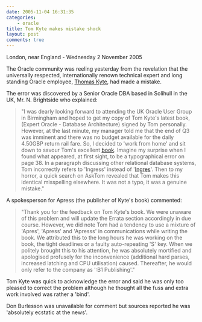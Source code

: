 ```yaml
---
date: 2005-11-04 16:31:35
categories:
    - oracle
title: Tom Kyte makes mistake shock
layout: post
comments: true
---
```

London, near England - Wednesday 2 November 2005

The Oracle community was reeling yesterday from the revelation that
the universally respected, internationally renown technical expert and
long standing Oracle employee,
[Thomas Kyte](http://tkyte.blogspot.com/), had made a mistake.

The error was discovered by a Senior Oracle DBA based in Solihull in
the UK, Mr. N. Brightside who explained:

> "I was dearly looking forward to attending the UK Oracle User Group
> in Birmingham and hoped to get my copy of Tom Kyte's latest book,
> (Expert Oracle - Database Architecture) signed by Tom
> personally. However, at the last minute, my manager told me that the
> end of Q3 was imminent and there was no budget available for the
> daily 4.50GBP return rail fare. So, I decided to 'work from home'
> and sit down to savour Tom's excellent
> [book](http://www.amazon.co.uk/exec/obidos/ASIN/1590595300/qid=1130415782/sr=8-1/ref=sr_8_xs_ap_i1_xgl/202-3162097-9903838).
> Imagine my surprise when I found what appeared, at first sight, to
> be a typographical error on page 38. In a paragraph discussing other
> relational database systems, Tom incorrectly refers to 'Ingress'
> instead of '[Ingres](http://en.wikipedia.org/wiki/Ingres/)'.  Then
> to my horror, a quick search on AskTom revealed that Tom makes this
> identical misspelling elsewhere. It was not a typo, it was a genuine
> mistake."

A spokesperson for Apress (the publisher of Kyte's book) commented:

> "Thank you for the feedback on Tom Kyte's book. We were unaware of
> this problem and will update the Errata section accordingly in due
> course. However, we did note Tom had a tendency to use a mixture of
> 'Apres', 'Apress' and 'Apresss' in communications while writing the
> book. We attributed this to the long hours he was working on the
> book, the tight deadlines or a faulty auto-repeating 'S' key.  When
> we politely brought this to his attention, he was absolutely
> mortified and apologised profusely for the inconvenience (additional
> hard parses, increased latching and CPU utilisation) caused.
> Thereafter, he would only refer to the company as ':B1 Publishing'."

Tom Kyte was quick to acknowledge the error and said he was only too
pleased to correct the problem although he thought all the fuss and
extra work involved was rather a 'bind'.

Don Burlesson was unavailable for comment but sources reported he was
'absolutely ecstatic at the news'.
